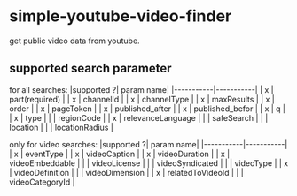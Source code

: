 # simple-youtube-video-finder
get public video data from youtube. 

## supported search parameter 

for all searches:
|supported ?| param name|
|-----------|-----------|
| x  | part(required)   |
| x  | channelId |
| x  | channelType  |
| x  | maxResults |
| x  | order |
| x  | pageToken |
| x  | published_after |
| x  | published_befor |
| x  | q |
| x  | type |
|    | regionCode |
| x  | relevanceLanguage |
|    | safeSearch  |
|    | location |
|    | locationRadius |

only for video searches:
|supported ?| param name|
|-----------|-----------|
| x  |  eventType |
| x  |  videoCaption |
| x  |  videoDuration |
| x  |  videoEmbeddable |
|    |  videoLicense  |
|    |  videoSyndicated  |
|    |  videoType  |
| x  |  videoDefinition  |
|    |  videoDimension  |
| x  |  relatedToVideoId |
|    |  videoCategoryId |
